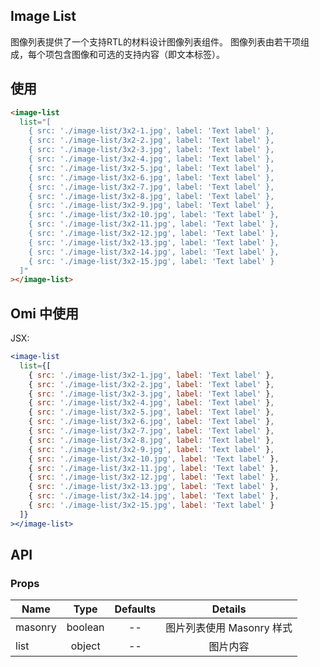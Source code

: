 ## Image List

图像列表提供了一个支持RTL的材料设计图像列表组件。 图像列表由若干项组成，每个项包含图像和可选的支持内容（即文本标签）。

## 使用

```html
<image-list
  list="[
    { src: './image-list/3x2-1.jpg', label: 'Text label' },
    { src: './image-list/3x2-2.jpg', label: 'Text label' },
    { src: './image-list/3x2-3.jpg', label: 'Text label' },
    { src: './image-list/3x2-4.jpg', label: 'Text label' },
    { src: './image-list/3x2-5.jpg', label: 'Text label' },
    { src: './image-list/3x2-6.jpg', label: 'Text label' },
    { src: './image-list/3x2-7.jpg', label: 'Text label' },
    { src: './image-list/3x2-8.jpg', label: 'Text label' },
    { src: './image-list/3x2-9.jpg', label: 'Text label' },
    { src: './image-list/3x2-10.jpg', label: 'Text label' },
    { src: './image-list/3x2-11.jpg', label: 'Text label' },
    { src: './image-list/3x2-12.jpg', label: 'Text label' },
    { src: './image-list/3x2-13.jpg', label: 'Text label' },
    { src: './image-list/3x2-14.jpg', label: 'Text label' },
    { src: './image-list/3x2-15.jpg', label: 'Text label' }
  ]"
></image-list>
```

## Omi 中使用

JSX:

```jsx
<image-list
  list={[
    { src: './image-list/3x2-1.jpg', label: 'Text label' },
    { src: './image-list/3x2-2.jpg', label: 'Text label' },
    { src: './image-list/3x2-3.jpg', label: 'Text label' },
    { src: './image-list/3x2-4.jpg', label: 'Text label' },
    { src: './image-list/3x2-5.jpg', label: 'Text label' },
    { src: './image-list/3x2-6.jpg', label: 'Text label' },
    { src: './image-list/3x2-7.jpg', label: 'Text label' },
    { src: './image-list/3x2-8.jpg', label: 'Text label' },
    { src: './image-list/3x2-9.jpg', label: 'Text label' },
    { src: './image-list/3x2-10.jpg', label: 'Text label' },
    { src: './image-list/3x2-11.jpg', label: 'Text label' },
    { src: './image-list/3x2-12.jpg', label: 'Text label' },
    { src: './image-list/3x2-13.jpg', label: 'Text label' },
    { src: './image-list/3x2-14.jpg', label: 'Text label' },
    { src: './image-list/3x2-15.jpg', label: 'Text label' }
  ]}
></image-list>
```

## API

### Props

|  **Name**  | **Type**        | **Defaults**  | **Details**  |
| ------------- |:-------------:|:-----:|:-------------:|
| masonry | boolean | -- | 图片列表使用 Masonry 样式 |
| list | object | -- | 图片内容 |

